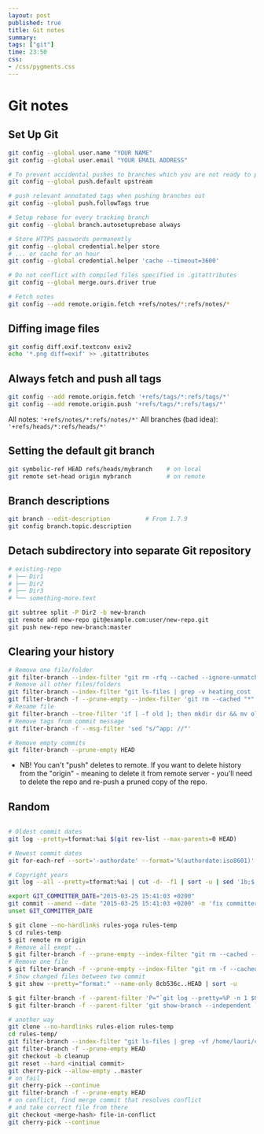 ```yaml
---
layout: post
published: true
title: Git notes
summary:
tags: ["git"]
time: 23:50
css:
- /css/pygments.css
---
```


Git notes
=========

Set Up Git
----------


```sh
git config --global user.name "YOUR NAME"
git config --global user.email "YOUR EMAIL ADDRESS"

# To prevent accidental pushes to branches which you are not ready to push yet
git config --global push.default upstream

# push relevant annotated tags when pushing branches out
git config --global push.followTags true

# Setup rebase for every tracking branch
git config --global branch.autosetuprebase always

# Store HTTPS passwords permanently
git config --global credential.helper store
# ... or cache for an hour
git config --global credential.helper 'cache --timeout=3600'

# Do not conflict with compiled files specified in .gitattributes
git config --global merge.ours.driver true

# Fetch notes
git config --add remote.origin.fetch +refs/notes/*:refs/notes/*

```


Diffing image files
-------------------

```sh
git config diff.exif.textconv exiv2
echo '*.png diff=exif' >> .gitattributes
```

Always fetch and push all tags
------------------------------

```sh
git config --add remote.origin.fetch '+refs/tags/*:refs/tags/*'
git config --add remote.origin.push '+refs/tags/*:refs/tags/*'
```

All notes: `'+refs/notes/*:refs/notes/*'` All branches (bad idea): `'+refs/heads/*:refs/heads/*'`


Setting the default git branch
------------------------------

```sh
git symbolic-ref HEAD refs/heads/mybranch    # on local
git remote set-head origin mybranch          # on remote
```

## Branch descriptions

```sh
git branch --edit-description          # From 1.7.9
git config branch.topic.description
```


## Detach subdirectory into separate Git repository

```sh
# existing-repo
# ├── Dir1
# ├── Dir2
# ├── Dir3
# └── something-more.text

git subtree split -P Dir2 -b new-branch
git remote add new-repo git@example.com:user/new-repo.git
git push new-repo new-branch:master
```

## Clearing your history

```sh
# Remove one file/folder
git filter-branch --index-filter "git rm -rfq --cached --ignore-unmatch ABC" --prune-empty HEAD
# Remove all other files/folders
git filter-branch --index-filter "git ls-files | grep -v heating_cost | xargs -r git rm -rfq --cached" --prune-empty HEAD
git filter-branch -f --prune-empty --index-filter 'git rm --cached "*" ":!:*i18n.js"'
# Rename file
git filter-branch --tree-filter 'if [ -f old ]; then mkdir dir && mv old dir/new; fi' HEAD
# Remove tags from commit message
git filter-branch -f --msg-filter 'sed "s/^app: //"'

# Remove empty commits
git filter-branch --prune-empty HEAD
```

- NB! You can't "push" deletes to remote. 
If you want to delete history from the "origin" - meaning to delete it from remote server - 
you'll need to delete the repo and re-push a pruned copy of the repo.




## Random

```sh

# Oldest commit dates
git log --pretty=tformat:%ai $(git rev-list --max-parents=0 HEAD)

# Newest commit dates
git for-each-ref --sort='-authordate' --format='%(authordate:iso8601)' refs/heads

# Copyright years
git log --all --pretty=tformat:%ai | cut -d- -f1 | sort -u | sed '1b;$!d' | paste -s -d"-"

export GIT_COMMITTER_DATE="2015-03-25 15:41:03 +0200"
git commit --amend --date "2015-03-25 15:41:03 +0200" -m 'fix committer_date and author_date'
unset GIT_COMMITTER_DATE

$ git clone --no-hardlinks rules-yoga rules-temp
$ cd rules-temp
$ git remote rm origin
# Remove all exept ..
$ git filter-branch -f --prune-empty --index-filter "git rm --cached --ignore-unmatch $(git ls-files | grep -Ev 'keep1.txt|keep2.txt' | tr "\n" " ")"
# Remove one file
$ git filter-branch -f --prune-empty --index-filter "git rm -f --cached --ignore-unmatch unwanted.txt"
# Show changed files between two commit
$ git show --pretty="format:" --name-only 8cb536c..HEAD | sort -u

$ git filter-branch -f --parent-filter 'P="`git log --pretty=%P -n 1 $GIT_COMMIT` ";N=`git show-branch --independent $P|tr "\n" " "`;test "$P" = "$N" && cat || echo "-p $N"' 9a5c4bf2665..HEAD
$ git filter-branch -f --parent-filter 'git show-branch --independent `git log --pretty=%P -n 1 $GIT_COMMIT` | sed "s/^/-p /" | grep -v " "||cat' 9a5c4bf2665..HEAD

# another way
git clone --no-hardlinks rules-elion rules-temp
cd rules-temp/
git filter-branch --index-filter "git ls-files | grep -vf /home/lauri/code/yoga/rules.text | xargs -r git rm -rfq --cached" --prune-empty HEAD
git filter-branch -f --prune-empty HEAD
git checkout -b cleanup
git reset --hard <initial commit>
git cherry-pick --allow-empty ..master
# on fail
git cherry-pick --continue
git filter-branch -f --prune-empty HEAD
# on conflict, find merge commit that resolves conflict
# and take correct file from there
git checkout <merge-hash> file-in-conflict
git cherry-pick --continue
```

